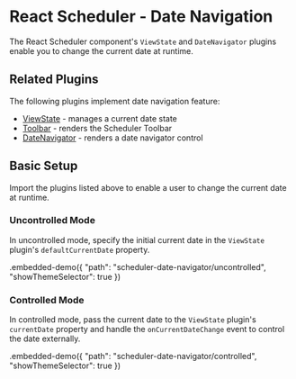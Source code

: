 # React Scheduler - Date Navigation

The React Scheduler component's `ViewState` and `DateNavigator` plugins enable you to change the current date at runtime.

## Related Plugins

The following plugins implement date navigation feature:

- [ViewState](../reference/view-state.md) - manages a current date state
- [Toolbar](../reference/toolbar.md) - renders the Scheduler Toolbar
- [DateNavigator](../reference/date-navigator.md) - renders a date navigator control

## Basic Setup

Import the plugins listed above to enable a user to change the current date at runtime.

### Uncontrolled Mode

In uncontrolled mode, specify the initial current date in the `ViewState` plugin's `defaultCurrentDate` property.

.embedded-demo({ "path": "scheduler-date-navigator/uncontrolled", "showThemeSelector": true })

### Controlled Mode

In controlled mode, pass the current date to the `ViewState` plugin's `currentDate` property and handle the `onCurrentDateChange` event to control the date externally.

.embedded-demo({ "path": "scheduler-date-navigator/controlled", "showThemeSelector": true })
